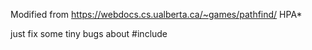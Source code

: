 Modified from https://webdocs.cs.ualberta.ca/~games/pathfind/ HPA*

just fix some tiny bugs about #include

